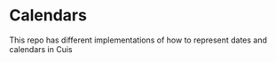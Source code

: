 # Calendars
This repo has different implementations of how to represent dates and calendars in Cuis
